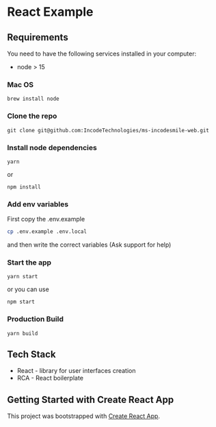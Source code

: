 # React Example

## Requirements

You need to have the following services installed in your computer:

- node > 15

### Mac OS

```
brew install node
```

### Clone the repo

```
git clone git@github.com:IncodeTechnologies/ms-incodesmile-web.git
```

### Install node dependencies

```
yarn
```

or

```
npm install
```

### Add env variables

First copy the .env.example

```bash
cp .env.example .env.local
```

and then write the correct variables (Ask support for help)

### Start the app

```
yarn start
```

or you can use

```
npm start
```

### Production Build

```
yarn build
```

## Tech Stack

- React - library for user interfaces creation
- RCA - React boilerplate

## Getting Started with Create React App

This project was bootstrapped with [Create React App](https://github.com/facebook/create-react-app).
